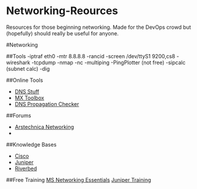 # Networking-Reources
Resources for those beginning networking. Made for the DevOps crowd but (hopefully) should really be useful for anyone.

#Networking

##Tools
-iptraf eth0
-mtr 8.8.8.8
-rancid
-screen /dev/ttyS1 9200,cs8
-wireshark
-tcpdump
-nmap
-nc
-multiping
-PingPlotter (not free)
-sipcalc (subnet calc)
-dig

##Online Tools
- [DNS Stuff](http://www.dnsstuff.com/)
- [MX Toolbox](http://mxtoolbox.com/)
- [DNS Propagation Checker](https://www.whatsmydns.net/)

##Forums
- [Arstechnica Networking](http://arstechnica.com/civis/viewforum.php?f=10&sid=23fb503736d39115efd931df2b863175)
- 

##Knowledge Bases
- [Cisco](http://www.cisco.com/cisco/web/psa/reference.html)
- [Juniper](https://kb.juniper.net/InfoCenter/index?page=home)
- [Riverbed](https://supportkb.riverbed.com/support/index?page=home)

##Free Training
[MS Networking Essentials](https://www.microsoftvirtualacademy.com/en-us/training-courses/networking-fundamentals-8249?l=zcmNgKKy_1704984382)
[Juniper Training](https://learningportal.juniper.net/juniper/user_courses.aspx)
